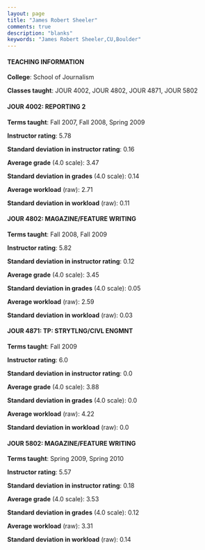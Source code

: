 ```yaml
---
layout: page
title: "James Robert Sheeler" 
comments: true
description: "blanks"
keywords: "James Robert Sheeler,CU,Boulder"
---
```

<head>
<script src="https://ajax.googleapis.com/ajax/libs/jquery/2.1.3/jquery.min.js"></script>
<script src="https://dl.dropboxusercontent.com/s/pc42nxpaw1ea4o9/highcharts.js?dl=0"></script>
<!-- <script src="../assets/js/highcharts.js"></script> -->
<style type="text/css">@font-face {
	font-family: "Bebas Neue";
	src: url(https://www.filehosting.org/file/details/544349/BebasNeue Regular.otf) format("opentype");
	}
	h1.Bebas { 
		font-family: "Bebas Neue", Verdana, Tahoma;
	}
</style>
</head>
	   
#### TEACHING INFORMATION

**College**: School of Journalism

**Classes taught**: JOUR 4002, JOUR 4802, JOUR 4871, JOUR 5802

#### JOUR 4002: REPORTING 2

**Terms taught**: Fall 2007, Fall 2008, Spring 2009

**Instructor rating**: 5.78

**Standard deviation in instructor rating**: 0.16

**Average grade** (4.0 scale): 3.47

**Standard deviation in grades** (4.0 scale): 0.14

**Average workload** (raw): 2.71

**Standard deviation in workload** (raw): 0.11

#### JOUR 4802: MAGAZINE/FEATURE WRITING

**Terms taught**: Fall 2008, Fall 2009

**Instructor rating**: 5.82

**Standard deviation in instructor rating**: 0.12

**Average grade** (4.0 scale): 3.45

**Standard deviation in grades** (4.0 scale): 0.05

**Average workload** (raw): 2.59

**Standard deviation in workload** (raw): 0.03

#### JOUR 4871: TP: STRYTLNG/CIVL ENGMNT

**Terms taught**: Fall 2009

**Instructor rating**: 6.0

**Standard deviation in instructor rating**: 0.0

**Average grade** (4.0 scale): 3.88

**Standard deviation in grades** (4.0 scale): 0.0

**Average workload** (raw): 4.22

**Standard deviation in workload** (raw): 0.0

#### JOUR 5802: MAGAZINE/FEATURE WRITING

**Terms taught**: Spring 2009, Spring 2010

**Instructor rating**: 5.57

**Standard deviation in instructor rating**: 0.18

**Average grade** (4.0 scale): 3.53

**Standard deviation in grades** (4.0 scale): 0.12

**Average workload** (raw): 3.31

**Standard deviation in workload** (raw): 0.14

